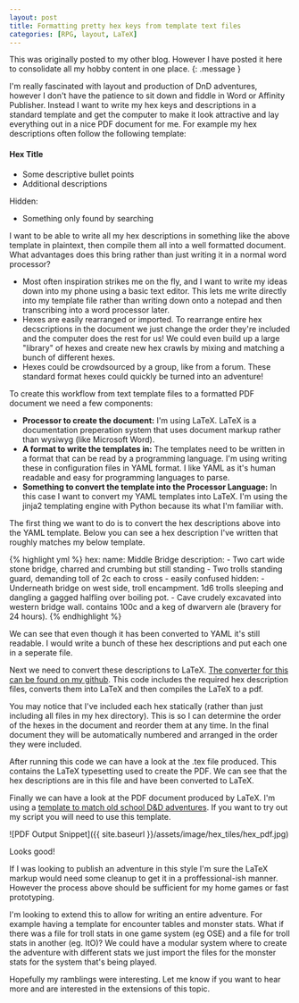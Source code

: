 ```yaml
---
layout: post
title: Formatting pretty hex keys from template text files
categories: [RPG, layout, LaTeX]
---
```


This was originally posted to my other blog. However I have posted it here to consolidate all my hobby content in one place.
{: .message }

I'm really fascinated with layout and production of DnD adventures, however I don't have the patience to sit down and fiddle in Word or Affinity Publisher. Instead I want to write my hex keys and descriptions in a standard template and get the computer to make it look attractive and lay everything out in a nice PDF document for me. For example my hex descriptions often follow the following template:

#### Hex Title
* Some descriptive bullet points
* Additional descriptions

Hidden:
* Something only found by searching

I want to be able to write all my hex descriptions in something like the above template in plaintext, then compile them all into a well formatted document. What advantages does this bring rather than just writing it in a normal word processor?
* Most often inspiration strikes me on the fly, and I want to write my ideas down into my phone using a basic text editor. This lets me write directly into my template file rather than writing down onto a notepad and then transcribing into a word processor later.
* Hexes are easily rearranged or imported. To rearrange entire hex decscriptions in the document we just change the order they're included and the computer does the rest for us! We could even build up a large "library" of hexes and create new hex crawls by mixing and matching a bunch of different hexes.
* Hexes could be crowdsourced by a group, like from a forum. These standard format hexes could quickly be turned into an adventure!

To create this workflow from text template files to a formatted PDF document we need a few components:

* **Processor to create the document:** I'm using LaTeX. LaTeX is a documentation preperation system that uses document markup rather than wysiwyg (like Microsoft Word).
* **A format to write the templates in:** The templates need to be written in a format that can be read by a programming language. I'm using writing these in configuration files in YAML format. I like YAML as it's human readable and easy for programming languages to parse.
* **Something to convert the template into the Processor Language:** In this case I want to convert my YAML templates into LaTeX. I'm using the jinja2 templating engine with Python because its what I'm familiar with.

The first thing we want to do is to convert the hex descriptions above into the YAML template. Below you can see a hex description I've written that roughly matches my below template.

{% highlight yml %}
hex: 
  name: Middle Bridge
  description:
    - Two cart wide stone bridge, charred and crumbing but still standing
    - Two trolls standing guard, demanding toll of 2c each to cross - easily confused 
  hidden: 
    - Underneath bridge on west side, troll encampment. 1d6 trolls sleeping and dangling a gagged halfling over boiling pot.
    - Cave crudely excavated into western bridge wall. contains 100c and a keg of dwarvern ale (bravery for 24 hours).
{% endhighlight %}

We can see that even though it has been converted to YAML it's still readable. I would write a bunch of these hex descriptions and put each one in a seperate file.

Next we need to convert these descriptions to LaTeX. [The converter for this can be found on my github](https://github.com/decyne/rpg-hexmap-template). This code includes the required hex description files, converts them into LaTeX and then compiles the LaTeX to a pdf.

You may notice that I've included each hex statically (rather than just including all files in my hex directory). This is so I can determine the order of the hexes in the document and reorder them at any time. In the final document they will be automatically numbered and arranged in the order they were included. 

After running this code we can have a look at the .tex file produced. This contains the LaTeX typesetting used to create the PDF. We can see that the hex descriptions are in this file and have been converted to LaTeX.

Finally we can have a look at the PDF document produced by LaTeX. I'm using a [template to match old school D&D adventures](https://www.dragonsfoot.org/forums/viewtopic.php?f=87&t=73823). If you want to try out my script you will need to use this template.

![PDF Output Snippet]({{ site.baseurl }}/assets/image/hex_tiles/hex_pdf.jpg)

Looks good!

If I was looking to publish an adventure in this style I'm sure the LaTeX markup would need some cleanup to get it in a proffessional-ish manner. However the process above should be sufficient for my home games or fast prototyping.

I'm looking to extend this to allow for writing an entire adventure. For example having a template for encounter tables and monster stats. What if there was a file for troll stats in one game system (eg OSE) and a file for troll stats in another (eg. ItO)? We could have a modular system where to create the adventure with different stats we just import the files for the monster stats for the system that's being played.

Hopefully my ramblings were interesting. Let me know if you want to hear more and are interested in the extensions of this topic.
